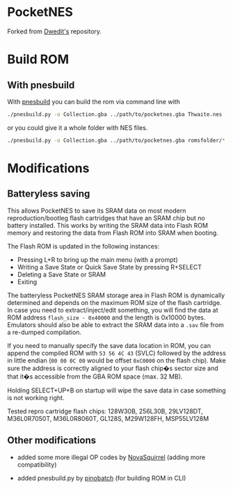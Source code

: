 # PocketNES
Forked from [Dwedit's](https://github.com/Dwedit/PocketNES) repository.

# Build ROM
## With pnesbuild
With [pnesbuild](/nespack/pnesbuild.py) you can build the rom via command line with

```sh
./pnesbuild.py -o Collection.gba ../path/to/pocketnes.gba Thwaite.nes 'Nova the Squirrel.nes'
```

or you could give it a whole folder with NES files.
```sh
./pnesbuild.py -o Collection.gba ../path/to/pocketnes.gba romsfolder/*.nes`
```


# Modifications
## Batteryless saving
This allows PocketNES to save its SRAM data on most modern reproduction/bootleg flash cartridges that have an SRAM chip but no battery installed. This works by writing the SRAM data into Flash ROM memory and restoring the data from Flash ROM into SRAM when booting.

The Flash ROM is updated in the following instances:
- Pressing L+R to bring up the main menu (with a prompt)
- Writing a Save State or Quick Save State by pressing R+SELECT
- Deleting a Save State or SRAM
- Exiting

The batteryless PocketNES SRAM storage area in Flash ROM is dynamically determined and depends on the maximum ROM size of the flash cartridge. In case you need to extract/inject/edit something, you will find the data at ROM address `flash_size - 0x40000` and the length is 0x10000 bytes. Emulators should also be able to extract the SRAM data into a `.sav` file from a re-dumped compilation.

If you need to manually specify the save data location in ROM, you can append the compiled ROM with `53 56 4C 43` (SVLC) followed by the address in little endian (`00 00 0C 00` would be offset `0xC0000` on the flash chip). Make sure the address is correctly aligned to your flash chip�s sector size and that it�s accessible from the GBA ROM space (max. 32 MB).

Holding SELECT+UP+B on startup will wipe the save data in case something is not working right.

Tested repro cartridge flash chips: 128W30B, 256L30B, 29LV128DT, M36L0R7050T, M36L0R8060T, GL128S, M29W128FH, MSP55LV128M

## Other modifications
* added some more illegal OP codes by [NovaSquirrel](https://github.com/NovaSquirrel/PocketNES) (adding more compatibility)

* added pnesbuild.py by [pinobatch](https://github.com/pinobatch) (for building ROM in CLI)
